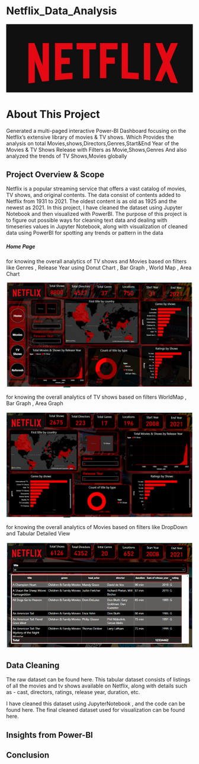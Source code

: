 # Netflix_Data_Analysis
![image alt](https://github.com/girishvalluri192/Netflix_Data_Analysis/blob/main/Img1.jpg)

# About This Project

Generated a multi-paged interactive Power-BI Dashboard focusing on the Netflix’s extensive library of movies &amp; TV shows. Which Provides the analysis on total Movies,shows,Directors,Genres,Start&amp;End Year of the Movies &amp; TV Shows Release with Filters as Movie,Shows,Genres And also analyzed the trends of TV Shows,Movies globally


## Project Overview & Scope

Netflix is a popular streaming service that offers a vast catalog of movies, TV shows, and original contents. The data consist of contents added to Netflix from 1931 to 2021. The oldest content is as old as 1925 and the newest as 2021. In this project, I have cleaned the dataset using Jupyter Notebook and then visualized with PowerBI. The purpose of this project is to figure out possible ways for cleaning text data and dealing with timeseries values in Jupyter Notebook, along with visualization of cleaned data using PowerBI for spotting any trends or pattern in the data


##### Home Page 

for knowing the overall analytics of TV shows and Movies  based on filters like Genres , Release Year using Donut Chart , Bar Graph , World Map , Area Chart


![image alt](https://github.com/girishvalluri192/Netflix_Data_Analysis/blob/main/Home_Page.png)

for knowing the overall analytics of TV shows   based on filters WorldMap , Bar Graph , Area Graph


![image alt](https://github.com/girishvalluri192/Netflix_Data_Analysis/blob/main/TV_Shows_Page.png)

for knowing the overall analytics of Movies  based on filters like DropDown and Tabular Detailed View


![image alt](https://github.com/girishvalluri192/Netflix_Data_Analysis/blob/main/Movies_Page.png)


## Data Cleaning

The raw dataset can be found here. This tabular dataset consists of listings of all the movies and tv shows available on Netflix, along with details such as - cast, directors, ratings, release year, duration, etc.

I have cleaned this dataset using JupyterNotebook , and the code can be found here. The final cleaned dataset used for visualization can be found here.


## Insights from Power-BI



## Conclusion
